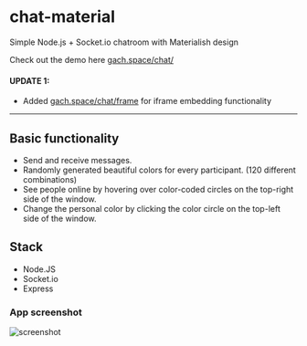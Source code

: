 # chat-material
Simple Node.js + Socket.io chatroom with Materialish design

Check out the demo here [gach.space/chat/](http://gach.space/chat/)


#### UPDATE 1:
- Added [gach.space/chat/frame](http://gach.space/chat/frame) for iframe embedding functionality

---

## Basic functionality
- Send and receive messages.
- Randomly generated beautiful colors for every participant. (120 different combinations)
- See people online by hovering over color-coded circles on the top-right side of the window.
- Change the personal color by clicking the color circle on the top-left side of the window.

## Stack
- Node.JS
- Socket.io
- Express

### App screenshot
![screenshot](https://raw.githubusercontent.com/georgegach/chat-material/master/res/screenshot.JPG)
